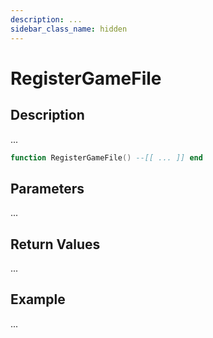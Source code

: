 ```yaml
---
description: ...
sidebar_class_name: hidden
---
```


# RegisterGameFile

## Description

...

```lua
function RegisterGameFile() --[[ ... ]] end
```

## Parameters

...

## Return Values

...

## Example

...

